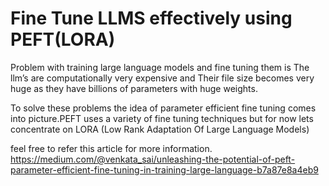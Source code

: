 
# Fine Tune LLMS effectively using PEFT(LORA)

Problem with training large language models and fine tuning them is The llm’s are computationally very expensive and Their file size becomes very huge as they have billions of parameters with huge weights.

To solve these problems the idea of parameter efficient fine tuning comes into picture.PEFT uses a variety of fine tuning techniques but for now lets concentrate on LORA (Low Rank Adaptation Of Large Language Models)

feel free to refer this article for more information.
https://medium.com/@venkata_sai/unleashing-the-potential-of-peft-parameter-efficient-fine-tuning-in-training-large-language-b7a87e8a4eb9

